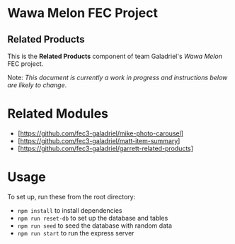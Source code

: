 # Wawa Melon FEC Project
## Related Products
This is the **Related Products** component of team Galadriel's _Wawa Melon_ FEC project.

Note: _This document is currently a work in progress and instructions below are likely to change_.

# Related Modules
- [https://github.com/fec3-galadriel/mike-photo-carousel]
- [https://github.com/fec3-galadriel/matt-item-summary]
- [https://github.com/fec3-galadriel/garrett-related-products]

# Usage
To set up, run these from the root directory:
- `npm install` to install dependencies
- `npm run reset-db` to set up the database and tables
- `npm run seed` to seed the database with random data
- `npm run start` to run the express server

